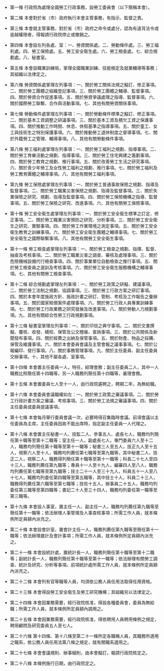* 第一條 行政院為處理全國勞工行政事務，設勞工委員會（以下簡稱本會）。

* 第二條 本會對於省（市）政府執行本會主管事務，有指示、監督之責。

* 第三條 本會就主管事務，對於省（市）政府之命令或處分，認為有違背法令或逾越權限者，得報請行政院停止或撤銷之。

* 第四條 本會設左列各處、室：一、勞資關係處。二、勞動條件處。三、勞工福利處。四、勞工保險處。五、勞工安全衛生處。六、勞工檢查處。七、綜合規劃處。八、秘書室。

* 第五條 本會設職業訓練局，掌理全國職業訓練、技能檢定及就業輔導等事務；其組織以法律定之。

* 第六條 勞資關係處掌理左列事項：一、關於勞工關係法規之擬訂、修正事項。二、關於勞工團體之組織登記事項。三、關於勞工團體之輔導、監督事項。四、關於勞資合作促進事項。五、關於勞資爭議處理之指導、監督事項。六、關於國際勞工聯繫、合作與活動事項。七、其他有關勞資關係事項。

* 第七條 勞動條件處掌理左列事項：一、關於勞動條件標準之擬訂、修正事項。二、關於基本工資調整之研議事項。三、關於基本工資及積欠工資之保護事項。四、關於推動工作時間、休息、休假基準之指導事項。五、關於童工、女工與技術生之特別保護事項。六、關於推動勞工退休制度之督導事項。七、關於外籍勞工之管理、輔導事項。八、其他有關勞動條件事項。

* 第八條 勞工福利處掌理左列事項：一、關於勞工福利之規劃、指導事項。二、關於勞工育樂活動之規劃、指導事項。三、關於勞工住宅興建之籌劃事項。四、關於勞工教育之規劃、推行事項。五、關於改善勞工生活之研究事項。六、關於青少年勞工及女性勞工福利之規劃、推行事項。七、關於勞工福利及勞工教育團體之輔導事項。八、其他有關勞工福利事項。

* 第九條 勞工保險處掌理左列事項：一、關於勞工普通事故保險之規劃、指導及監督事項。二、關於勞工職業災害保險之規劃、指導及監督事項。三、關於失業保險之研究、規劃、指導及監督事項。四、關於勞工保險機構之指導、監督事項。五、關於勞工保險之研究、改進事項。六、其他有關勞工保險事項。

* 第十條 勞工安全衛生處掌理左列事項：一、關於勞工安全衛生標準之訂定、修正事項。二、關於勞工職業災害預防之研究、分析事項。三、關於勞工安全衛生之研究、實驗事項。四、關於勞工作業環境之測定事項。五、關於勞工安全衛生教育之訓練事項。六、關於勞工安全衛生團體之輔導事項。七、關於勞工安全衛生之國際聯繫事項。八、其他有關勞工安全衛生事項。

* 第十一條 勞工檢查處掌理左列事項：一、關於勞工檢查之規劃、指揮、監督、抽查及考核事項。二、關於勞工職業災害之調查、審核及處理事項。三、關於危險機械設備代行檢查事項。四、關於事業單位自動檢查之推行事項。五、關於勞工檢查員之選訓及考核事項。六、關於勞工安全衛生服務機構之輔導事項。七、其他有關勞工檢查事項。

* 第十二條 綜合規劃處掌理左列事項：一、關於勞工政策之研擬、建議事項。二、關於勞工法制之規劃、協調事項。三、關於勞工行政方案之研訂事項。四、關於本會年度施政方針、施政計畫之研訂、管制、考核及工作報告之彙辦事項。五、關於國家賠償案件處理事項。六、關於勞工行政人員專業訓練事項。七、關於勞工行政業務之研究發展及改進事項。八、關於勞動人力規劃事項。九、其他有關綜合性勞工行政規劃事項。

* 第十三條 秘書室掌理左列事項：一、關於印信之典守事項。二、關於文書撰擬、覆核、收發、繕校、保管及公文稽催、查詢事項。三、關於公共關係及新聞發布事項。四、關於經費之出納及保管事項。五、關於財產、物品之採購、保管及維護事項。六、關於本會委員會議及主管會報之議事事項。七、關於公報編印、發行事項。八、關於事務管理事項。九、關於主任委員、副主任委員交辦事項。十、其他不屬各處、室事項。

* 第十四條 本會置主任委員一人，特任，綜理會務；副主任委員二人，其中一人職務比照簡任第十四職等，另一人職務列簡任第十四職等，襄理會務。

* 第十五條 本會置委員七人至十一人，由行政院遴聘之，聘期二年，為無給職。

* 第十六條 本會委員會議職權如左：一、關於勞工政策之審議事項。二、關於勞工行政計畫方案之審議、考核事項。三、關於勞工法規之審議事項。四、關於主任委員或委員提議事項。

* 第十七條 本會每月舉行委員會議一次，必要時得召集臨時會議。前項會議以主任委員為主席，主任委員因故不能出席時，指定副主任委員一人代理之。

* 第十八條 本會置主任秘書一人、技監二人、參事五人、處長七人，職務均列簡任第十職等至第十二職等；室主任一人，副處長七人，專門委員六人至十二人，職務均列簡任第十職等至第十一職等；秘書三人至五人，技正九人至十五人，視察六人至十人，職務均列薦任第七職等至第九職等，其中秘書二人、技正二人，視察二人，職務得列簡任第十職等至第十一職等；科長二十七人至四十三人，職務列薦任第九職等；專員十一人至十九人，編審四人至八人，職務均列薦任第七職等至第九職等；技士二十一人至三十九人，科員五十一人至八十七人，職務均列委任第四職等至第五職等，其中技士十人，科員二十三人，職務得列薦任第六職等至第七職等；技佐十五人，辦事員二十五人，職務均列委任第三職等至第四職等；書記二十人至三十四人，職務均列委任第一職等至第三職等。

* 第十九條 本會設人事室，置主任一人、副主任一人，職務均列薦任第九職等至簡任第十一職等；依法辦理人事管理及人事查核事項；所需工作人員，就本條例所定員額內派充之。

* 第二十條 本會設會計室，置會計主任一人，職務列薦任第九職等至簡任第十一職等；依法辦理歲計及會計事項；所需工作人員，就本條例所定員額內派充之。

* 第二十一條 本會設統計處，置統計長一人，職務列簡任第十職等至第十二職等；副統計長一人，職務列簡任第十職等至第十一職等；依法辦理有關勞工調查、統計及研究、分析等事項。前項統計處所需工作人員，就本條例所定員額內派充之。

* 第二十二條 本會列有官等職等人員，均須依公務人員任用法取得任用資格。

* 第二十三條 本會得設勞工安全衛生及勞工研究機構；其組織另以法律定之。

* 第二十四條 本會因業務需要，經行政院核准，得設各種委員會，委員為無給職；所需工作人員，就本條例所定員額內調用之。

* 第二十五條 本會因業務需要，經行政院核准，得依聘用人員聘用條例之規定，聘用顧問及研究委員五人至七人。

* 第二十六條 第十四條、第十八條至第二十一條所定各職稱人員，其職務所適用之職系，依公務人員任用法第八條之規定，就有關職系選用之。

* 第二十七條 本會會議規則、辦事細則，由本會擬訂，報請行政院核定之。

* 第二十八條 本條例施行日期，由行政院定之。

